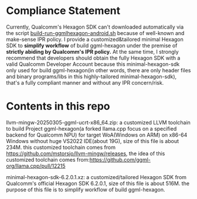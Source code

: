 # Compliance Statement

Currently, Qualcomm's Hexagon SDK can't downloaded automatically via the script [build-run-ggmlhexagon-android.sh](https://github.com/zhouwg/ggml-hexagon/blob/self-build/scripts/build-run-ggmlhexagon-android.sh) because of well-known and make-sense IPR policy. I provide a customized&tailored minimal Hexagon SDK to **simplify workflow** of build ggml-hexagon under the premise of **strictly abiding by Qualcomm's IPR policy.**  At the same time, I strongly recommend that developers should obtain the fully Hexagon SDK with a valid Qualcomm Developer Account because this minimal-hexagon-sdk only used for build ggml-hexagon(in other words, there are only header files and binary programs/libs in this highly-tailored minimal-hexagon-sdk), that's a fully compliant manner and without any IPR concern/risk.

# Contents in this repo

llvm-mingw-20250305-ggml-ucrt-x86_64.zip: a customized LLVM toolchain to build Project ggml-hexagon(a forked llama.cpp focus on a specified backend for Qualcomm NPU) for target WoA(Windows on ARM) on x86-64 Windows without huge VS2022 IDE(about 19G), size of this file is about 234M. this customized toolchain comes from https://github.com/mstorsjo/llvm-mingw/releases, the idea of this customized toolchain comes from:https://github.com/ggml-org/llama.cpp/pull/12215

minimal-hexagon-sdk-6.2.0.1.xz: a customized/tailored Hexagon SDK from Qualcomm's official Hexagon SDK 6.2.0.1, size of this file is about 516M. the purpose of this file is to simplify workflow of build ggml-hexagon.
